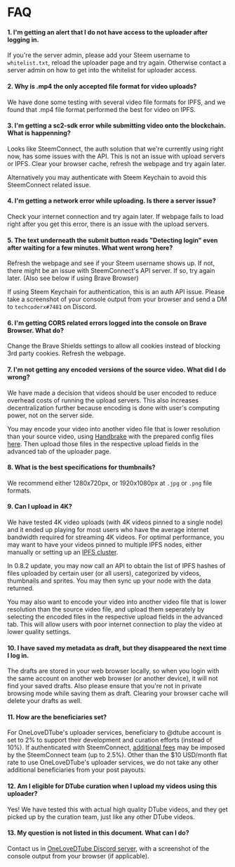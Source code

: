 # FAQ

#### 1. I'm getting an alert that I do not have access to the uploader after logging in.

If you're the server admin, please add your Steem username to `whitelist.txt`, reload the uploader page and try again. Otherwise contact a server admin on how to get into the whitelist for uploader access.

#### 2. Why is .mp4 the only accepted file format for video uploads?

We have done some testing with several video file formats for IPFS, and we found that .mp4 file format performed the best for video on IPFS.

#### 3. I'm getting a sc2-sdk error while submitting video onto the blockchain. What is happenning?

Looks like SteemConnect, the auth solution that we're currently using right now, has some issues with the API. This is not an issue with upload servers or IPFS. Clear your browser cache, refresh the webpage and try again later.

Alternatively you may authenticate with Steem Keychain to avoid this SteemConnect related issue.

#### 4. I'm getting a network error while uploading. Is there a server issue?

Check your internet connection and try again later. If webpage fails to load right after you get this error, there is an issue with the upload servers.

#### 5. The text underneath the submit button reads "Detecting login" even after waiting for a few minutes. What went wrong here?

Refresh the webpage and see if your Steem username shows up. If not, there might be an issue with SteemConnect's API server. If so, try again later. (Also see below if using Brave Browser)

If using Steem Keychain for authentication, this is an auth API issue. Please take a screenshot of your console output from your browser and send a DM to `techcoderx#7481` on Discord.

#### 6. I'm getting CORS related errors logged into the console on Brave Browser. What do?

Change the Brave Shields settings to allow all cookies instead of blocking 3rd party cookies. Refresh the webpage.

#### 7. I'm not getting any encoded versions of the source video. What did I do wrong?

We have made a decision that videos should be user encoded to reduce overhead costs of running the upload servers. This also increases decentralization further because encoding is done with user's computing power, not on the server side.

You may encode your video into another video file that is lower resolution than your source video, using [Handbrake](https://handbrake.fr) with the prepared config files [here](https://steemit.com/video/@techcoderx/config-files-for-encoding-dtube-videos-with-handbrake). Then upload those files in the respective upload fields in the advanced tab of the uploader page.

#### 8. What is the best specifications for thumbnails?

We recommend either 1280x720px, or 1920x1080px at `.jpg` or `.png` file formats.

#### 9. Can I upload in 4K?

We have tested 4K video uploads (with 4K videos pinned to a single node) and it ended up playing for most users who have the average internet bandwidth required for streaming 4K videos. For optimal performance, you may want to have your videos pinned to multiple IPFS nodes, either manually or setting up an [IPFS cluster](https://github.com/ipfs/ipfs-cluster).

In 0.8.2 update, you may now call an API to obtain the list of IPFS hashes of files uploaded by certain user (or all users), categorized by videos, thumbnails and sprites. You may then sync up your node with the data returned.

You may also want to encode your video into another video file that is lower resolution than the source video file, and upload them seperately by selecting the encoded files in the respective upload fields in the advanced tab. This will allow users with poor internet connection to play the video at lower quality settings.

#### 10. I have saved my metadata as draft, but they disappeared the next time I log in.

The drafts are stored in your web browser locally, so when you login with the same account on another web browser (or another device), it will not find your saved drafts. Also please ensure that you're not in private browsing mode while saving them as draft. Clearing your browser cache will delete your drafts as well.

#### 11. How are the beneficiaries set?

For OneLoveDTube's uploader services, beneficiary to @dtube account is set to 2% to support their development and curation efforts (instead of 10%). If authenticated with SteemConnect, [additional fees](https://steemit.com/steemconnect/@fabien/major-incoming-changes-on-steemconnect) may be imposed by the SteemConnect team (up to 2.5%). Other than the $10 USD/month flat rate to use OneLoveDTube's uploader services, we do not take any other additional beneficiaries from your post payouts.

#### 12. Am I eligible for DTube curation when I upload my videos using this uploader?

Yes! We have tested this with actual high quality DTube videos, and they get picked up by the curation team, just like any other DTube videos.

#### 13. My question is not listed in this document. What can I do?

Contact us in [OneLoveDTube Discord server](https://discord.gg/Sc4utKr), with a screenshot of the console output from your browser (if applicable).
